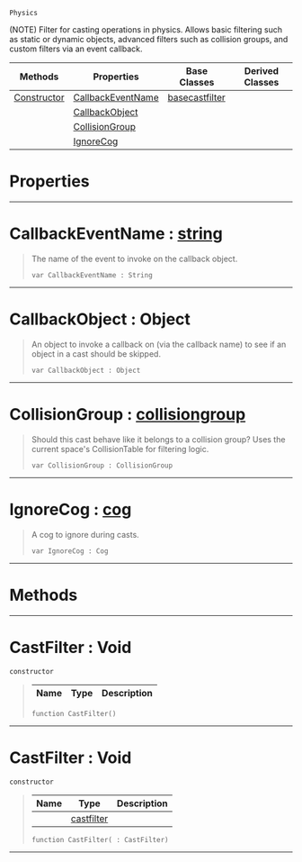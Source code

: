  `Physics`

(NOTE) Filter for casting operations in physics. Allows basic filtering such as static or dynamic objects, advanced filters such as collision groups, and custom filters via an event callback.

|Methods|Properties|Base Classes|Derived Classes|
|---|---|---|---|
|[ Constructor](https://github.com/ZilchEngine/ZilchDocs/blob/master/code_reference/class_reference/castfilter.markdown#castfilter-void)|[ CallbackEventName](https://github.com/ZilchEngine/ZilchDocs/blob/master/code_reference/class_reference/castfilter.markdown#callbackeventname-zero-e)|[basecastfilter](https://github.com/ZilchEngine/ZilchDocs/blob/master/code_reference/class_reference/basecastfilter.markdown)| |
| |[ CallbackObject](https://github.com/ZilchEngine/ZilchDocs/blob/master/code_reference/class_reference/castfilter.markdown#callbackobject-object)| | |
| |[ CollisionGroup](https://github.com/ZilchEngine/ZilchDocs/blob/master/code_reference/class_reference/castfilter.markdown#collisiongroup-zero-engi)| | |
| |[ IgnoreCog](https://github.com/ZilchEngine/ZilchDocs/blob/master/code_reference/class_reference/castfilter.markdown#ignorecog-zero-engine-do)| | |


 #  Properties


---  
 #  CallbackEventName : [string](https://github.com/ZilchEngine/ZilchDocs/blob/master/code_reference/nada_base_types/string.markdown)

> The name of the event to invoke on the callback object.
> ``` lang=cpp, name=Nada
> var CallbackEventName : String


---  
 #  CallbackObject : Object

> An object to invoke a callback on (via the callback name) to see if an object in a cast should be skipped.
> ``` lang=cpp, name=Nada
> var CallbackObject : Object


---  
 #  CollisionGroup : [collisiongroup](https://github.com/ZilchEngine/ZilchDocs/blob/master/code_reference/class_reference/collisiongroup.markdown)

> Should this cast behave like it belongs to a collision group? Uses the current space's CollisionTable for filtering logic.
> ``` lang=cpp, name=Nada
> var CollisionGroup : CollisionGroup


---  
 #  IgnoreCog : [cog](https://github.com/ZilchEngine/ZilchDocs/blob/master/code_reference/class_reference/cog.markdown)

> A cog to ignore during casts.
> ``` lang=cpp, name=Nada
> var IgnoreCog : Cog


---  
 #  Methods


---  
 #  CastFilter : Void

 `constructor`

> 
> |Name|Type|Description|
> |---|---|---|
> ``` lang=cpp, name=Nada
> function CastFilter()
> ``` 


---  
 #  CastFilter : Void

 `constructor`

> 
> |Name|Type|Description|
> |---|---|---|
> ||[castfilter](https://github.com/ZilchEngine/ZilchDocs/blob/master/code_reference/class_reference/castfilter.markdown)| |
> ``` lang=cpp, name=Nada
> function CastFilter( : CastFilter)
> ``` 


---  
 

 